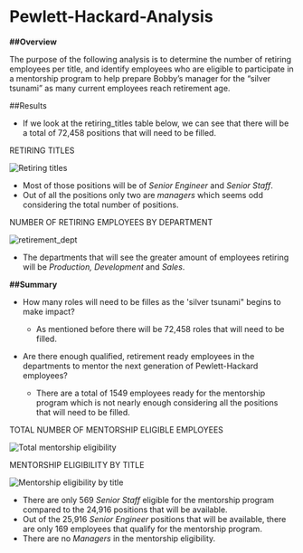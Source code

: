 # Pewlett-Hackard-Analysis

**##Overview**

The purpose of the following analysis is to determine the number of retiring employees per title, and identify employees who are eligible to participate in a mentorship program to help prepare Bobby’s manager for the “silver tsunami” as many current employees reach retirement age.

##Results
- If we look at the retiring_titles table below, we can see that there will be a total of 72,458 positions that will need to be filled.

RETIRING TITLES
 
![Retiring titles](https://user-images.githubusercontent.com/104289098/174457250-c5a82f27-3cc5-4e72-b7cb-608d793b0a9d.png)

- Most of those positions will be of *Senior Engineer* and *Senior Staff*.  
- Out of all the positions only two are *managers* which seems  odd considering the total number of positions.

NUMBER OF RETIRING EMPLOYEES BY DEPARTMENT

![retirement_dept](https://user-images.githubusercontent.com/104289098/174457241-e3767b22-a5f7-4628-aaa8-b86dede08fa4.png)

- The departments that will see the greater amount of employees retiring will be *Production, Development* and *Sales*.

**##Summary**
- How many roles will need to be filles as the 'silver tsunami" begins to make impact?
  - As mentioned before there will be 72,458 roles that will need to be filled.

- Are there enough qualified, retirement ready employees in the departments to mentor the next generation of Pewlett-Hackard employees?
  - There are a total of 1549 employees ready for the mentorship program which is not nearly enough considering all the positions that will need to be filled. 

 TOTAL NUMBER OF MENTORSHIP ELIGIBLE EMPLOYEES
  
![Total mentorship eligibility](https://user-images.githubusercontent.com/104289098/174457160-e16e2934-d01c-4acc-8835-588e856be12f.png)


MENTORSHIP ELIGIBILITY BY TITLE

![Mentorship eligibility by title](https://user-images.githubusercontent.com/104289098/174457221-9be3a0b9-9489-4226-b031-d59c17cfd28b.png)

- There are only 569 *Senior Staff* eligible for the mentorship program compared to the 24,916 positions that will be available.
- Out of the 25,916 *Senior Engineer* positions that will be available, there are only 169 employees that qualify  for the mentorship program.
- There are no *Managers* in the mentorship eligibility.
